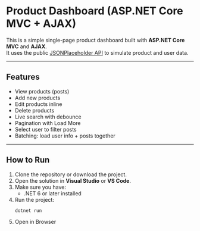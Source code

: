 # Product Dashboard (ASP.NET Core MVC + AJAX)

This is a simple single-page product dashboard built with **ASP.NET Core MVC** and **AJAX**.  
It uses the public [JSONPlaceholder API](https://jsonplaceholder.typicode.com) to simulate product and user data.

---

## Features

-  View products (posts)
-  Add new products
-  Edit products inline
-  Delete products
-  Live search with debounce
-  Pagination with Load More
-  Select user to filter posts
-  Batching: load user info + posts together

---

## How to Run

1. Clone the repository or download the project.
2. Open the solution in **Visual Studio** or **VS Code**.
3. Make sure you have:
   - .NET 6 or later installed
4. Run the project:
   ```bash
   dotnet run
5. Open in Browser
